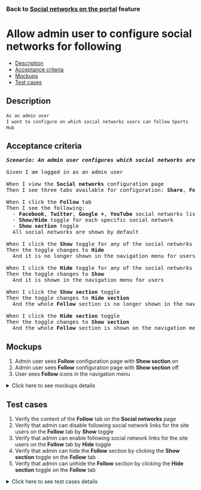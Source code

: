 ### Back to [Social networks on the portal](../../) feature

# Allow admin user to configure social networks for following

- [Description](#description)
- [Acceptance criteria](#acceptance-criteria)
- [Mockups](#mockups)
- [Test cases](#test-cases)

## Description

    As an admin user
    I want to configure on which social networks users can follow Sports Hub

## Acceptance criteria

<pre>
<b><i>Scenario: An admin user configures which social networks are to be followed</i></b>

Given I am logged in as an admin user

When I view the <b>Social networks</b> configuration page
Then I see three tabs available for configuration: <b>Share</b>, <b>Follow</b>, <b>Log in/Sign up</b>

When I click the <b>Follow</b> tab
Then I see the following:
  - <b>Facebook</b>, <b>Twitter</b>, <b>Google +</b>, <b>YouTube</b> social networks list that can be used to follow the Sports Hub page on the social networks
  - <b>Show/Hide</b> toggle for each specific social network
  - <b>Show section</b> toggle
  All social networks are shown by default

When I click the <b>Show</b> toggle for any of the social networks from the list
Then the toggle changes to <b>Hide</b>
  And it is no longer shown in the navigation menu for users

When I click the <b>Hide</b> toggle for any of the social networks from the list
Then the toggle changes to <b>Show</b>
  And it is shown in the navigation menu for users

When I click the <b>Show section</b> toggle
Then the toggle changes to <b>Hide section</b>
  And the whole <b>Follow</b> section is no longer shown in the navigation menu for users

When I click the <b>Hide section</b> toggle
Then the toggle changes to <b>Show section</b>
  And the whole <b>Follow</b> section is shown on the navigation menu for users
</pre>

## Mockups

1. Admin user sees <b>Follow</b> configuration page with <b>Show section</b> on
2. Admin user sees <b>Follow</b> configuration page with <b>Show section</b> off
3. User sees <b>Follow</b> icons in the navigation menu

<details>
  <summary>Click here to see mockups details</summary>

**1. Admin user sees Follow configuration page with Show section on:**

![Admin user sees Follow configuration page with Show section on](/products/sports_hub_portal/web_application_features/social_networks/images/following_configuration_page.png)

**2. Admin user sees Follow configuration page with Show section off:**

![Admin user sees Follow configuration page with Show section off](/products/sports_hub_portal/web_application_features/social_networks/images/following_configuration_page_section_off.png)

**3. User sees Follow icons in the site header:**

![User sees Follow icons in the navigation menu](/products/sports_hub_portal/web_application_features/social_networks/images/share_and_follow_on_page.png)

</details>

## Test cases

1. Verify the content of the <b>Follow</b> tab on the <b>Social networks</b> page
2. Verify that admin can disable following social network links for the site users on the <b>Follow</b> tab by <b>Show</b> toggle
3. Verify that admin can enable following social network links for the site users on the <b>Follow</b> tab by <b>Hide</b> toggle
4. Verify that admin can hide the <b>Follow</b> section by clicking the <b>Show section</b> toggle on the <b>Follow</b> tab
5. Verify that admin can unhide the <b>Follow</b> section by clicking the <b>Hide section</b> toggle on the <b>Follow</b> tab

<details>
  <summary>Click here to see test cases details</summary>

### **#1. Verify the content of the Follow tab on the Social networks page**

|Preconditions|Steps|Expected result
--------------|-----|----------
|- Log in with admin account</br>- Go to the <b>Social networks</b> configuration page|1) Examine the content on the <b>Follow</b> tab|1) There is the social network list: <b>Facebook</b>, <b>Twitter</b>, <b>Google +</b>, <b>YouTube</b>. The <b>Show/Hide</b> toggle to activate/deactivate a specific social network and the <b>Show section</b> toggle|

### **#2. Verify that admin can disable following social network links for the site users on the Follow tab by Show toggle**

|Preconditions|Steps|Expected result
--------------|-----|----------
|- Log in with admin account</br>- Go to the <b>Social networks</b> configuration page > <b>Follow</b> tab</br>- All social networks are enabled for following|1) Click the <b>Show</b> toggle for any social network from the list</br>2) Log out of admin account</br>3) Log in with user account</br>4) Check if the disabled social network is not visible to site users|1) The toggle changed to <b>Hide</b></br>4) The disabled social network is not available for following|

### **#3. Verify that admin can enable following social network links for the site users on the Follow tab by Hide toggle**

|Preconditions|Steps|Expected result
--------------|-----|----------
|- Log in with admin account</br>- Go to the <b>Social networks</b> configuration page > <b>Follow</b> tab</br>- Some social networks are disabled for following|1) Click the <b>Hide</b> toggle for any social network from the list</br>2) Log out of admin account</br>3) Log in with user account</br>4) Examine if enabled following social network is visible to site users|1) The toggle changed to <b>Show</b></br>4) The enabled social network is available for following|

### **#4. Verify that admin can hide the Follow section by clicking the Show section toggle on the Follow tab**

|Preconditions|Steps|Expected result
--------------|-----|----------
|- Log in with admin account</br>- Go to the <b>Social networks</b> configuration page > <b>Follow</b> tab</br>- <b>Show section</b> toggle is shown|1) Click the <b>Show section</b> toggle</br>2) Log out of admin account</br>3) Log in with user account</br>4) Examine if the <b>Follow</b> section is present|1) The toggle changed to <b>Hide section</b></br>4) The <b>Follow</b> section is not visible to users|

### **#5. Verify that admin can unhide the Follow section by clicking the Hide section toggle on the Follow tab**

|Preconditions|Steps|Expected result
--------------|-----|----------
|- Log in with admin account</br>- Go to the <b>Social networks</b> configuration page > <b>Follow</b> tab</br>- <b>Hide section</b> is shown|1) Click the <b>Hide section</b> toggle</br>2) Log out of admin account</br>3) Log in with user account</br>4) Check if the <b>Follow</b> section is present|1) The toggle changed to <b>Show section</b></br>4) The <b>Follow</b> section is visible to users|

</details>
